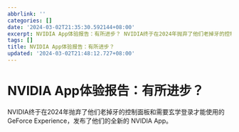 ```yaml
---
abbrlink: ''
categories: []
date: '2024-03-02T21:35:30.592144+08:00'
excerpt: NVIDIA App体验报告：有所进步？ NVIDIA终于在2024年抛弃了他们老掉牙的控制面板和需要玄学登录才能使用的 GeForce Experience，发布了他们的全新的 NVIDIA App。 
tags: []
title: NVIDIA App体验报告：有所进步？
updated: '2024-03-02T21:48:12.727+08:00'
---
```

# NVIDIA App体验报告：有所进步？

NVIDIA终于在2024年抛弃了他们老掉牙的控制面板和需要玄学登录才能使用的 GeForce Experience，发布了他们的全新的 NVIDIA App。


